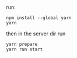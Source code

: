 run:

```
npm install --global yarn
yarn
```

then in the server dir run

```
yarn prepare
yarn run start
```
